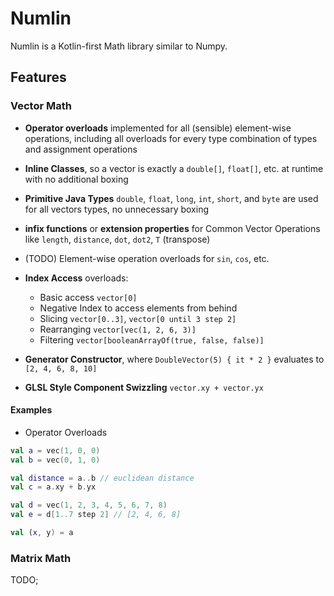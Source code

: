 # Numlin

Numlin is a Kotlin-first Math library similar to Numpy.

## Features

### Vector Math

* **Operator overloads** implemented for all (sensible) element-wise operations, including all overloads for every type
combination of types and assignment operations
  
* **Inline Classes**, so a vector is exactly a `double[]`, `float[]`, etc. at runtime with no additional boxing

* **Primitive Java Types** `double`, `float`, `long`, `int`, `short`, and `byte`
  are used for all vectors types, no unnecessary boxing

* **infix functions** or **extension properties** for Common Vector Operations like
  `length`, `distance`, `dot`, `dot2`, `T` (transpose)

* (TODO) Element-wise operation overloads for `sin`, `cos`, etc.

* **Index Access** overloads:
  * Basic access `vector[0]`
  * Negative Index to access elements from behind    
  * Slicing `vector[0..3]`, `vector[0 until 3 step 2]`
  * Rearranging `vector[vec(1, 2, 6, 3)]`
  * Filtering `vector[booleanArrayOf(true, false, false)]`

* **Generator Constructor**, where `DoubleVector(5) { it * 2 }` evaluates to `[2, 4, 6, 8, 10]`

* **GLSL Style Component Swizzling** `vector.xy + vector.yx`

#### Examples

* Operator Overloads
```kotlin
val a = vec(1, 0, 0)
val b = vec(0, 1, 0)

val distance = a..b // euclidean distance
val c = a.xy + b.yx

val d = vec(1, 2, 3, 4, 5, 6, 7, 8)
val e = d[1..7 step 2] // [2, 4, 6, 8]

val (x, y) = a
```

### Matrix Math

TODO;
